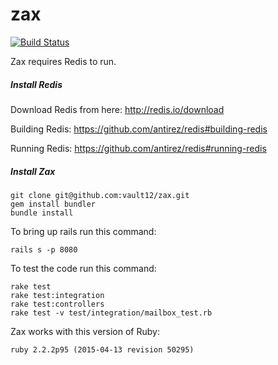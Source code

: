 zax
=====

[![Build Status](https://magnum.travis-ci.com/vault12/zax.svg?token=g8FwU726sRsZ5HdMFemF&branch=master)](https://magnum.travis-ci.com/vault12/zax)

Zax requires Redis to run.

##### Install Redis

Download Redis from here: http://redis.io/download

Building Redis: https://github.com/antirez/redis#building-redis

Running Redis: https://github.com/antirez/redis#running-redis

##### Install Zax

```
git clone git@github.com:vault12/zax.git
gem install bundler
bundle install
```

To bring up rails run this command:

```
rails s -p 8080
```

To test the code run this command:

```
rake test
rake test:integration
rake test:controllers
rake test -v test/integration/mailbox_test.rb
```

Zax works with this version of Ruby:

```
ruby 2.2.2p95 (2015-04-13 revision 50295)
```
